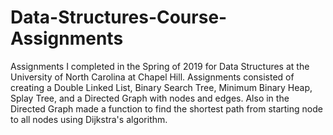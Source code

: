 # Data-Structures-Course-Assignments
Assignments I completed in the Spring of 2019 for Data Structures at the University of North Carolina at Chapel Hill. Assignments consisted of creating a Double Linked List, Binary Search Tree, Minimum Binary Heap, Splay Tree, and a Directed Graph with nodes and edges. Also in the Directed Graph made a function to find the shortest path from starting node to all nodes using Dijkstra's algorithm.
